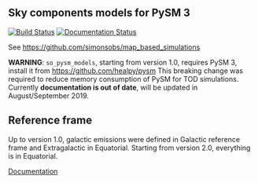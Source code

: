 Sky components models for PySM 3
--------------------------------

[![Build Status](https://travis-ci.org/simonsobs/so_pysm_models.svg?branch=master)](https://travis-ci.org/simonsobs/so_pysm_models)
[![Documentation Status](https://readthedocs.org/projects/so-pysm-models/badge/?version=latest)](https://so-pysm-models.readthedocs.io/en/latest/?badge=latest)

See <https://github.com/simonsobs/map_based_simulations>

**WARNING**: `so_pysm_models`, starting from version 1.0, requires PySM 3, install it from <https://github.com/healpy/pysm>
This breaking change was required to reduce memory consumption of PySM for TOD simulations.
Currently **documentation is out of date**, will be updated in August/September 2019.

## Reference frame

Up to version 1.0, galactic emissions were defined in Galactic reference frame and Extragalactic in Equatorial.
Starting from version 2.0, everything is in Equatorial.

[Documentation](https://so-pysm-models.readthedocs.io/en/latest/)
